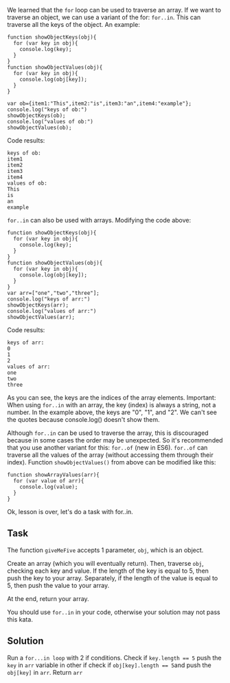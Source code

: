 We learned that the `for` loop can be used to traverse an array. If we want to traverse an object, we can use a variant of the for: `for..in`. This can traverse all the keys of the object. An example:

```
function showObjectKeys(obj){
  for (var key in obj){
    console.log(key);
  }
}
function showObjectValues(obj){
  for (var key in obj){
    console.log(obj[key]);
  }
}

var ob={item1:"This",item2:"is",item3:"an",item4:"example"};
console.log("keys of ob:")
showObjectKeys(ob);
console.log("values of ob:")
showObjectValues(ob);
```

Code results:
```
keys of ob:
item1
item2
item3
item4
values of ob:
This
is
an
example
```

`for..in` can also be used with arrays. Modifying the code above:
```
function showObjectKeys(obj){
  for (var key in obj){
    console.log(key);
  }
}
function showObjectValues(obj){
  for (var key in obj){
    console.log(obj[key]);
  }
}
var arr=["one","two","three"];
console.log("keys of arr:")
showObjectKeys(arr);
console.log("values of arr:")
showObjectValues(arr);
```

Code results:

```
keys of arr:
0
1
2
values of arr:
one
two
three
```
As you can see, the keys are the indices of the array elements. Important: When using `for..in` with an array, the key (index) is always a string, not a number. In the example above, the keys are "0", "1", and "2". We can't see the quotes because console.log() doesn't show them.

Although `for..in` can be used to traverse the array, this is discouraged because in some cases the order may be unexpected. So it's recommended that you use another variant for this: `for..of` (new in ES6). `for..of` can traverse all the values of the array (without accessing them through their index). Function `showObjectValues()` from above can be modified like this:
```
function showArrayValues(arr){
  for (var value of arr){
    console.log(value);
  }
}
```
Ok, lesson is over, let's do a task with for..in.

## Task
The function `giveMeFive` accepts 1 parameter, `obj`, which is an object.

Create an array (which you will eventually return). Then, traverse `obj`, checking each key and value. If the length of the key is equal to 5, then push the key to your array. Separately, if the length of the value is equal to 5, then push the value to your array.

At the end, return your array.

You should use `for..in` in your code, otherwise your solution may not pass this kata.

## Solution
Run a `for...in loop` with 2 if conditions. Check if `key.length == 5` push the `key` in `arr` variable in other if check if `obj[key].length == 5`and push the `obj[key]` in `arr`. Return `arr`